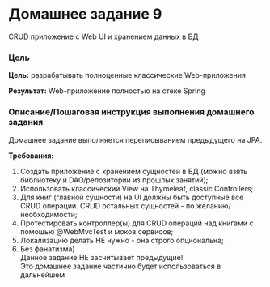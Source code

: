 # Домашнее задание 9
CRUD приложение с Web UI и хранением данных в БД

### Цель

**Цель:** разрабатывать полноценные классические Web-приложения

**Результат:** Web-приложение полностью на стеке Spring

### Описание/Пошаговая инструкция выполнения домашнего задания
Домашнее задание выполняется переписыванием предыдущего на JPA.

**Требования:**

1. Создать приложение с хранением сущностей в БД (можно взять библиотеку и DAO/репозитории из прошлых занятий);
2. Использовать классический View на Thymeleaf, classic Controllers;
3. Для книг (главной сущности) на UI должны быть доступные все CRUD операции. CRUD остальных сущностей - по желанию/необходимости;
4. Протестировать контроллер(ы) для CRUD операций над книгами с помощью @WebMvcTest и моков сервисов;
5. Локализацию делать НЕ нужно - она строго опциональна;
6. Без фанатизма)
<br>Данное задание НЕ засчитывает предыдущие!
<br>Это домашнее задание частично будет использоваться в дальнейшем